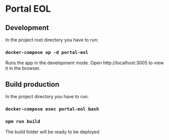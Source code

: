 # Portal EOL

## Development

In the project root directory you have to run:

### `docker-compose up -d portal-eol`

Runs the app in the development mode. Open http://localhost:3005 to view it in the browser.

## Build production

In the project directory you have to run:

### `docker-compose exec portal-eol bash`
### `npm run build`

The build folder will be ready to be deployed